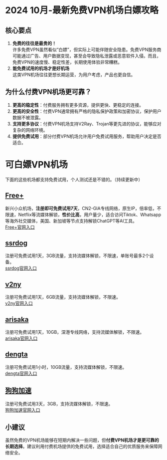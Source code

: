 # 2024 10月-最新免费VPN机场白嫖攻略

## 核心要点
1. **免费的往往是最贵的！**  
  许多免费VPN虽然看似“白嫖”，但实际上可能伴随安全隐患。免费VPN服务商可能通过广告、用户数据变现，甚至会导致隐私泄露或恶意软件入侵。而且，免费VPN的速度慢、稳定性差，长期使用体验非常糟糕。
2. **能免费试用的机场才是好机场**  
   这类VPN机场往往更想长期运营，为用户考虑，产品也更自信。

## 为什么付费VPN机场更可靠？
1. **更高的稳定性**：付费服务拥有更多资源，提供更快、更稳定的连接。
2. **更高的安全性**：付费VPN通常拥有严格的隐私保护政策和加密协议，保护用户数据不被泄露。
3. **支持更多协议**：付费VPN机场支持V2Ray、Trojan等更先进的协议，能够应对复杂的网络环境。
4. **提供免费试用**：部分付费VPN机场允许用户免费试用服务，帮助用户决定是否适合。

# 可白嫖VPN机场
下面的这些机场都支持免费试用，个人测试还是不错的。（持续更新中）  

## [Free+](https://freeplus.top/#/register?code=Iy9JsnkI)

新兴小众机场，**注册即可免费试用7天**，CN2-GIA专线网络，原生IP，倍率低，不限速，Netflix等流媒体解锁，**性价比高**，用户量少，适合访问Tiktok、Whatsapp等海外社交媒体，美国、新加坡等节点支持解锁ChatGPT等AI工具。  
[Free+官网入口](https://freeplus.top/#/register?code=Iy9JsnkI)

## [ssrdog](https://st1.hosbb.com/#/register?code=aSz6LiZu)

注册可免费试用1天，3GB流量，支持流媒体解锁，不限速，单账号最多2个设备。  
[ssrdog官网入口](https://st1.hosbb.com/#/register?code=aSz6LiZu)

## [v2ny](https://www.v2ny.de/)

注册可免费试用1天，6GB流量，支持流媒体解锁，不限速。  
[v2ny官网入口](https://www.v2ny.de/)

## [arisaka](https://arisaka.io/)

注册可免费试用1天，10GB，深港专线网络，支持流媒体解锁，不限速。  
[arisaka官网入口](https://arisaka.io/)

## [dengta](https://dengta.xn--xhq8sm16c5ls.com/)

注册可免费试用1小时，10GB流量，支持流媒体解锁，不限速。  
[dengta官网入口](https://dengta.xn--xhq8sm16c5ls.com/)

## [狗狗加速](https://www.dg5.biz/)

注册可免费试用3天，3GB，支持流媒体解锁，不限速。  
[狗狗加速官网入口](https://www.dg5.biz/)

## 小建议

虽然免费的VPN机场能够在短期内解决一些问题，但**付费VPN机场才是更可靠的长期选择**。建议利用付费机场提供的免费试用，选择适合自己的优质服务来保障网络安全。
